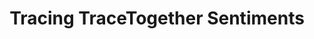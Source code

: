 ---
title: Tracing TraceTogether Sentiments
description: "A dataviz essay exploring Facebook reactions to TraceTogether news articles."
tags: [small-world]
redirect_to: https://vnck.xyz/tracing-tracetogether-sentiment/
image: /assets/posts/2021-04-21-tracing-tracetogether-sentiment/banner.png
reading_time: 14
---